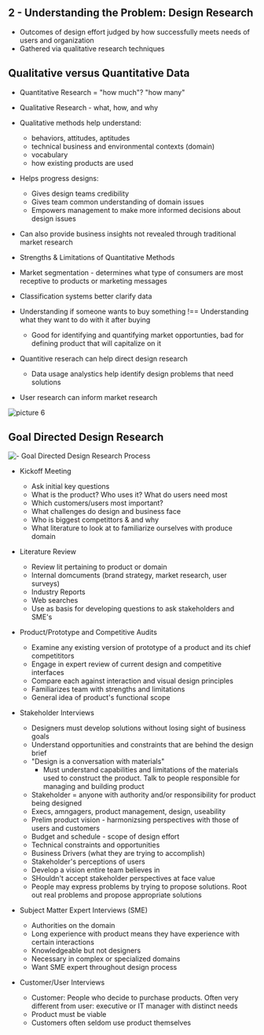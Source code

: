 ## 2 - Understanding the Problem: Design Research

- Outcomes of design effort judged by how successfully meets needs of users and organization
- Gathered via qualitative research techniques

## Qualitative versus Quantitative Data

- Quantitative Research = "how much"? "how many"
- Qualitative Research - what, how, and why
- Qualitative methods help understand:
  - behaviors, attitudes, aptitudes
  - technical business and environmental contexts (domain)
  - vocabulary
  - how existing products are used
- Helps progress designs:
  - Gives design teams credibility
  - Gives team common understanding of domain issues
  - Empowers management to make more informed decisions about design issues
- Can also provide business insights not revealed through traditional market research

- Strengths & Limitations of Quantitative Methods

- Market segmentation - determines what type of consumers are most receptive to products or marketing messages
- Classification systems better clarify data
- Understanding if someone wants to buy something !== Understanding what they want to do with it after buying
  - Good for identifying and quantifying market opportunties, bad for defining product that will capitalize on it

- Quantitive reserach can help direct design research
  - Data usage analystics help identify design problems that need solutions
- User research can inform market research

![picture 6](https://s2.loli.net/2022/09/28/ZU7AgwmYF5aMeLu.png)  

## Goal Directed Design Research

![-  Goal Directed Design Research Process](https://s2.loli.net/2022/09/28/S6puTaMnwzIQNGi.png)  

- Kickoff Meeting
  - Ask initial key questions
  - What is the product? Who uses it? What do users need most
  - Which customers/users most important?
  - What challenges do design and business face
  - Who is biggest competittors & and why
  - What literature to look at to familiarize ourselves with produce domain
  
- Literature Review
  - Review lit pertaining to product or domain
  - Internal domcuments (brand strategy, market research, user surveys)
  - Industry Reports
  - Web searches
  - Use as basis for developing questions to ask stakeholders and SME's
  
- Product/Prototype and Competitive Audits
  - Examine any existing version of prototype of a product and its chief competititors
  - Engage in expert review of current design and competitive interfaces
  - Compare each against interaction and visual design principles
  - Familiarizes team with strengths and limitations
  - General idea of product's functional scope
  
- Stakeholder Interviews
  - Designers must develop solutions without losing sight of business goals
  - Understand opportunities and constraints that are behind the design brief
  - "Design is a conversation with materials"
    - Must understand capabilities and limitations of the materials used to construct the product. Talk to people responsible for managing and building product
  - Stakeholder = anyone with authority and/or responsibility for product being designed
  - Execs, amngagers, product management, design, useability
  - Prelim product vision - harmonizsing perspectives with those of users and customers
  - Budget and schedule - scope of design effort
  - Technical constraints and opportunities
  - Business Drivers (what they are trying to accomplish)
  - Stakeholder's perceptions of users
  - Develop a vision entire team believes in
  - SHouldn't accept stakeholder perspectives at face value
  - People may express problems by trying to propose solutions. Root out real problems and propose appropriate solutions

- Subject Matter Expert Interviews (SME)
  - Authorities on the domain
  - Long experience with product means they have experience with certain interactions
  - Knowledgeable but not designers
  - Necessary in complex or specialized domains
  - Want SME expert throughout design process

- Customer/User Interviews
  - Customer: People who decide to purchase products. Often very different from user: executive or IT manager with distinct needs
  - Product must be viable
  - Customers often seldom use product themselves
